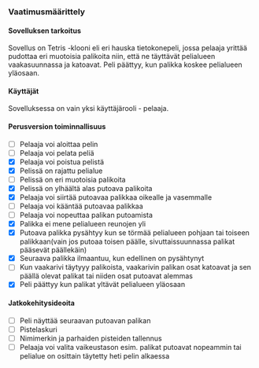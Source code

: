 ### Vaatimusmäärittely

#### Sovelluksen tarkoitus

Sovellus on Tetris -klooni eli eri hauska tietokonepeli, jossa pelaaja yrittää pudottaa eri muotoisia palikoita niin, että ne täyttävät pelialueen vaakasuunnassa ja katoavat. Peli päättyy, kun palikka koskee pelialueen yläosaan.

#### Käyttäjät

Sovelluksessa on vain yksi käyttäjärooli - pelaaja.

#### Perusversion toiminnallisuus

- [ ] Pelaaja voi aloittaa pelin
- [ ] Pelaaja voi pelata peliä
- [x] Pelaaja voi poistua pelistä
- [x] Pelissä on rajattu pelialue
- [ ] Pelissä on eri muotoisia palikoita
- [x] Pelissä on ylhäältä alas putoava palikoita
- [x] Pelaaja voi siirtää putoavaa palikkaa oikealle ja vasemmalle
- [ ] Pelaaja voi kääntää putoavaa palikkaa
- [ ] Pelaaja voi nopeuttaa palikan putoamista
- [x] Palikka ei mene pelialueen reunojen yli
- [x] Putoava palikka pysähtyy kun se törmää pelialueen pohjaan tai toiseen palikkaan(vain jos putoaa toisen päälle, sivuttaissuunnassa palikat pääsevät päällekäin)
- [x] Seuraava palikka ilmaantuu, kun edellinen on pysähtynyt
- [ ] Kun vaakarivi täytyyy palikoista, vaakarivin palikan osat katoavat ja sen päällä olevat palikat tai niiden osat putoavat alemmas
- [x] Peli päättyy kun palikat yltävät pelialueen yläosaan

#### Jatkokehitysideoita

- [ ] Peli näyttää seuraavan putoavan palikan
- [ ] Pistelaskuri
- [ ] Nimimerkin ja parhaiden pisteiden tallennus
- [ ] Pelaaja voi valita vaikeustason esim. palikat putoavat nopeammin tai pelialue on osittain täytetty heti pelin alkaessa
